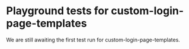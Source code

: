 # Playground tests for custom-login-page-templates
We are still awaiting the first test run for custom-login-page-templates.

